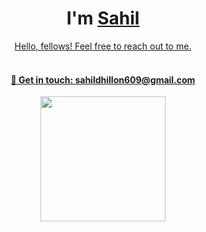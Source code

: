  <h1 align="center">I'm <a href="www.linkedin.com/in/sahil-dhillon-294a05208" target="www.linkedin.com/in/sahil-dhillon-294a05208">Sahil</h1>     

<p align="center">
    Hello, fellows! Feel free to reach out to me. <br> <br>


</p>
<h4 align="center"> 📩 Get in touch: <a href="mailto:sahildhillon609@gmail.com">sahildhillon609@gmail.com</a> </h4>
<p align="center"> <img width="200px" src="https://komarev.com/ghpvc/?username=Sahildhillon0&&style=for-the-badge" /> </p>

<br>


